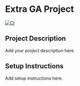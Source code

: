 # Extra GA Project

[![CI](https://github.com/kumarhasmukh697/extra_ga/actions/workflows/ci.yml/badge.svg?branch=master)](https://github.com/kumarhasmukh697/extra_ga/actions/workflows/ci.yml)

## Project Description
Add your project description here.

## Setup Instructions
Add setup instructions here.


